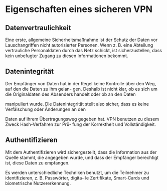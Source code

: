 # Eigenschaften eines sicheren VPN



## Datenvertraulichkeit
Eine erste, allgemeine Sicherheitsmaßnahme ist der Schutz der Daten vor Lauschangriffen nicht autorisierter
Personen. Wenn z. B. eine Abteilung vertrauliche Personaldaten durch das Netz schickt, ist sicherzustellen,
dass kein unbefugter Zugang zu diesen Informationen bekommt.

## Datenintegrität

Der Empfänger von Daten hat in der Regel keine Kontrolle über den Weg, auf den die Daten zu ihm gelan-
gen. Deshalb ist nicht klar, ob es sich um die Originaldaten des Absenders handelt oder ob an den Daten

manipuliert wurde. Die Datenintegrität stellt also sicher, dass es keine Verfälschung oder Änderungen an den

Daten auf ihrem Übertragungsweg gegeben hat. VPN benutzen zu diesem Zweck Hash-Verfahren zur Prü-
fung der Korrektheit und Vollständigkeit.

## Authentifizieren
Mit dem Authentifizieren wird sichergestellt, dass die Information aus der Quelle stammt, die angegeben
wurde, und dass der Empfänger berechtigt ist, diese Daten zu empfangen.

Es werden unterschiedliche Techniken benutzt, um die Teilnehmer zu identifizieren, z. B. Passwörter, digita-
le Zertifikate, Smart-Cards und biometrische Nutzererkennung.